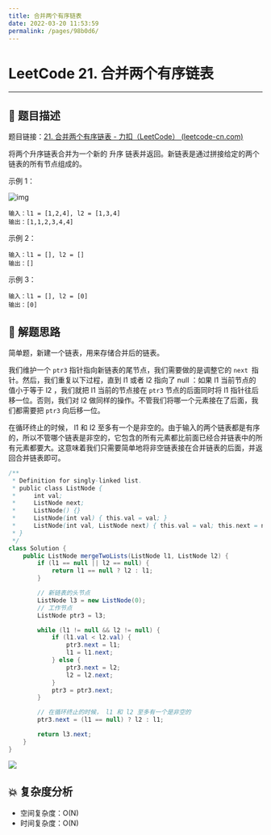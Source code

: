 ```yaml
---
title: 合并两个有序链表
date: 2022-03-20 11:53:59
permalink: /pages/98b0d6/
---
```

# LeetCode 21. 合并两个有序链表

---

## 📃 题目描述

题目链接：[21. 合并两个有序链表 - 力扣（LeetCode） (leetcode-cn.com)](https://leetcode-cn.com/problems/merge-two-sorted-lists/)

将两个升序链表合并为一个新的 升序 链表并返回。新链表是通过拼接给定的两个链表的所有节点组成的。 

示例 1：

![img](https://assets.leetcode.com/uploads/2020/10/03/merge_ex1.jpg)

```
输入：l1 = [1,2,4], l2 = [1,3,4]
输出：[1,1,2,3,4,4]
```

示例 2：

```
输入：l1 = [], l2 = []
输出：[]
```

示例 3：

```
输入：l1 = [], l2 = [0]
输出：[0]
```

## 🔔 解题思路

简单题，新建一个链表，用来存储合并后的链表。

我们维护一个 `ptr3` 指针指向新链表的尾节点，我们需要做的是调整它的 `next `指针。然后，我们重复以下过程，直到 l1 或者 l2 指向了 null ：如果 l1 当前节点的值小于等于 l2 ，我们就把 l1 当前的节点接在 `ptr3` 节点的后面同时将 l1 指针往后移一位。否则，我们对 l2 做同样的操作。不管我们将哪一个元素接在了后面，我们都需要把 `ptr3` 向后移一位。

在循环终止的时候， l1 和 l2 至多有一个是非空的。由于输入的两个链表都是有序的，所以不管哪个链表是非空的，它包含的所有元素都比前面已经合并链表中的所有元素都要大。这意味着我们只需要简单地将非空链表接在合并链表的后面，并返回合并链表即可。

```java
/**
 * Definition for singly-linked list.
 * public class ListNode {
 *     int val;
 *     ListNode next;
 *     ListNode() {}
 *     ListNode(int val) { this.val = val; }
 *     ListNode(int val, ListNode next) { this.val = val; this.next = next; }
 * }
 */
class Solution {
    public ListNode mergeTwoLists(ListNode l1, ListNode l2) {
        if (l1 == null || l2 == null) {
            return l1 == null ? l2 : l1;
        }

        // 新链表的头节点
        ListNode l3 = new ListNode(0);
        // 工作节点
        ListNode ptr3 = l3;

        while (l1 != null && l2 != null) {
            if (l1.val < l2.val) {
                ptr3.next = l1;
                l1 = l1.next;
            } else {
                ptr3.next = l2;
                l2 = l2.next;
            }
            ptr3 = ptr3.next;
        }

        // 在循环终止的时候， l1 和 l2 至多有一个是非空的
        ptr3.next = (l1 == null) ? l2 : l1;

        return l3.next;
    }
}
```

![](https://gitee.com/veal98/images/raw/master/img/20211018223302.png)

## 💥 复杂度分析

- 空间复杂度：O(N)
- 时间复杂度：O(N)
